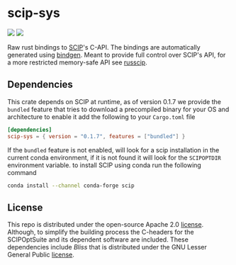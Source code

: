 # scip-sys
[![][img_crates]][crates] [![][img_doc]][doc]

[img_crates]: https://img.shields.io/crates/v/scip-sys.svg
[crates]: https://crates.io/crates/scip-sys
[img_doc]: https://img.shields.io/badge/rust-documentation-blue.svg
[doc]: https://docs.rs/scip-sys/

Raw rust bindings to [SCIP](https://scipopt.org/)'s C-API. The bindings are automatically generated using [bindgen](https://github.com/rust-lang/rust-bindgen). 
Meant to provide full control over SCIP's API, for a more restricted memory-safe API see [russcip](https://github.com/scipopt/russcip).

## Dependencies 
This crate depends on SCIP at runtime, as of version 0.1.7 we provide the `bundled` feature that tries to download a precompiled binary for your OS and architecture
to enable it add the following to your `Cargo.toml` file
```toml
[dependencies]
scip-sys = { version = "0.1.7", features = ["bundled"] }
```

If the `bundled` feature is not enabled, will look for a scip installation in the current conda environment, if it is not found it will look for the `SCIPOPTDIR` environment variable.
to install SCIP using conda run the following command
```bash
conda install --channel conda-forge scip
```

## License
This repo is distributed under the open-source Apache 2.0 [license](https://www.apache.org/licenses/LICENSE-2.0). Although, to simplify the building process the C-headers for the SCIPOptSuite and its dependent software are included.
These dependencies include *Bliss* that is distributed under the GNU Lesser General Public [license](http://www.gnu.org/licenses/). 
